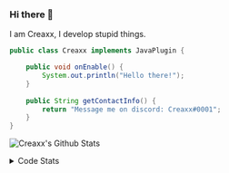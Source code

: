 ### Hi there 👋

I am Creaxx, I develop stupid things. 

```java
public class Creaxx implements JavaPlugin {

    public void onEnable() {
        System.out.println("Hello there!");
    }
    
    public String getContactInfo() {
        return "Message me on discord: Creaxx#0001";
    }
}
```

![Creaxx's Github Stats](https://github-readme-stats.vercel.app/api?username=CreaxxOG&show_icons=true&theme=dark&count_private=true)

<details>
  <summary>Code Stats</summary>

<!--START_SECTION:waka-->
![Code Time](http://img.shields.io/badge/Code%20Time-663%20hrs%204%20mins-blue)

![Lines of code](https://img.shields.io/badge/From%20Hello%20World%20I%27ve%20Written-18%20Thousand%20lines%20of%20code-blue)

**🐱 My GitHub Data** 

> 🏆 102 Contributions in the Year 2022
 > 
> 📦 388.8 kB Used in GitHub's Storage 
 > 
> 🚫 Not Opted to Hire
 > 
> 📜 1 Public Repository 
 > 
> 🔑 5 Private Repositories  
 > 
**I'm a Night 🦉** 

```text
🌞 Morning    13 commits     █░░░░░░░░░░░░░░░░░░░░░░░░   7.34% 
🌆 Daytime    61 commits     ████████░░░░░░░░░░░░░░░░░   34.46% 
🌃 Evening    97 commits     █████████████░░░░░░░░░░░░   54.8% 
🌙 Night      6 commits      ░░░░░░░░░░░░░░░░░░░░░░░░░   3.39%

```
📅 **I'm Most Productive on Thursday** 

```text
Monday       19 commits     ██░░░░░░░░░░░░░░░░░░░░░░░   10.73% 
Tuesday      22 commits     ███░░░░░░░░░░░░░░░░░░░░░░   12.43% 
Wednesday    25 commits     ███░░░░░░░░░░░░░░░░░░░░░░   14.12% 
Thursday     30 commits     ████░░░░░░░░░░░░░░░░░░░░░   16.95% 
Friday       29 commits     ████░░░░░░░░░░░░░░░░░░░░░   16.38% 
Saturday     30 commits     ████░░░░░░░░░░░░░░░░░░░░░   16.95% 
Sunday       22 commits     ███░░░░░░░░░░░░░░░░░░░░░░   12.43%

```


📊 **This Week I Spent My Time On** 

```text
💬 Programming Languages: 
Java                     3 hrs 24 mins       ████████████░░░░░░░░░░░░░   49.77% 
Kotlin                   2 hrs 15 mins       ████████░░░░░░░░░░░░░░░░░   33.02% 
Groovy                   34 mins             ██░░░░░░░░░░░░░░░░░░░░░░░   8.45% 
XML                      20 mins             █░░░░░░░░░░░░░░░░░░░░░░░░   4.91% 
Gradle                   4 mins              ░░░░░░░░░░░░░░░░░░░░░░░░░   1.08%

🔥 Editors: 
IntelliJ                 6 hrs 51 mins       █████████████████████████   100.0%

```

**I Mostly Code in Java** 

```text
Java                     5 repos             █████████████████░░░░░░░░   71.43% 
EJS                      1 repo              ███░░░░░░░░░░░░░░░░░░░░░░   14.29% 
Kotlin                   1 repo              ███░░░░░░░░░░░░░░░░░░░░░░   14.29%

```



 Last Updated on 05/06/2022 12:37:35 UTC
<!--END_SECTION:waka-->
</details>
